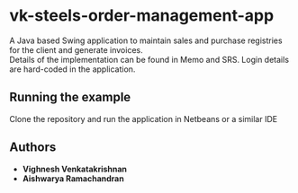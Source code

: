 # vk-steels-order-management-app

A Java based Swing application to maintain sales and purchase registries for the client and generate invoices. <br/>
Details of the implementation can be found in Memo and SRS. Login details are hard-coded in the application.

## Running the example

Clone the repository and run the application in Netbeans or a similar IDE



## Authors

* **Vighnesh Venkatakrishnan**
* **Aishwarya Ramachandran** 
